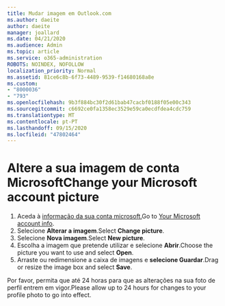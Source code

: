 ```yaml
---
title: Mudar imagem em Outlook.com
ms.author: daeite
author: daeite
manager: joallard
ms.date: 04/21/2020
ms.audience: Admin
ms.topic: article
ms.service: o365-administration
ROBOTS: NOINDEX, NOFOLLOW
localization_priority: Normal
ms.assetid: 81ce6c8b-6f73-4489-9539-f14680168a8e
ms.custom:
- "8000036"
- "793"
ms.openlocfilehash: 9b3f884bc30f2d61bab47cacbf0188f05e00c343
ms.sourcegitcommit: c6692ce0fa1358ec3529e59ca0ecdfdea4cdc759
ms.translationtype: MT
ms.contentlocale: pt-PT
ms.lasthandoff: 09/15/2020
ms.locfileid: "47802464"
---
```

# <a name="change-your-microsoft-account-picture"></a><span data-ttu-id="2e5dd-102">Altere a sua imagem de conta Microsoft</span><span class="sxs-lookup"><span data-stu-id="2e5dd-102">Change your Microsoft account picture</span></span>

1. <span data-ttu-id="2e5dd-103">Aceda à [informação da sua conta microsoft.](https://go.microsoft.com/fwlink/p/?linkid=860841)</span><span class="sxs-lookup"><span data-stu-id="2e5dd-103">Go to [Your Microsoft account info](https://go.microsoft.com/fwlink/p/?linkid=860841).</span></span>
2. <span data-ttu-id="2e5dd-104">Selecione **Alterar a imagem**.</span><span class="sxs-lookup"><span data-stu-id="2e5dd-104">Select **Change picture**.</span></span>
3. <span data-ttu-id="2e5dd-105">Selecione **Nova imagem**.</span><span class="sxs-lookup"><span data-stu-id="2e5dd-105">Select **New picture**.</span></span>
4. <span data-ttu-id="2e5dd-106">Escolha a imagem que pretende utilizar e selecione **Abrir**.</span><span class="sxs-lookup"><span data-stu-id="2e5dd-106">Choose the picture you want to use and select **Open**.</span></span>
5. <span data-ttu-id="2e5dd-107">Arraste ou redimensione a caixa de imagens e **selecione Guardar**.</span><span class="sxs-lookup"><span data-stu-id="2e5dd-107">Drag or resize the image box and select **Save**.</span></span>

<span data-ttu-id="2e5dd-108">Por favor, permita que até 24 horas para que as alterações na sua foto de perfil entrem em vigor.</span><span class="sxs-lookup"><span data-stu-id="2e5dd-108">Please allow up to 24 hours for changes to your profile photo to go into effect.</span></span>